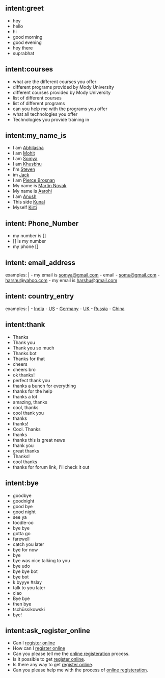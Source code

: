 ## intent:greet
- hey
- hello
- hi
- good morning
- good evening
- hey there
- suprabhat



## intent:courses
- what are the different courses you offer
- different programs provided by Mody University
- different courses provided by Mody University 
- list of different courses
- list of different programs
- can you help me with the programs you offer
- what all technologies you offer
- Technologies you provide training in



## intent:my_name_is
- I am [Abhilasha](person)
- I am [Mohit](person)
- I am [Somya](person)
- I am [Khusbhu](person)
- I'm [Steven](person)
- im [Jack](person)
- I am [Pierce Brosnan](person)
- My name is [Martin Novak](person)
- My name is [Aarohi](person)
- I am [Anush](person)
- This side [Kunal](person)
- Myself [Kirti](person)

## intent: Phone_Number
- my number is []
- [] is my number
- my phone []

## intent: email_address
  examples: |
    - my email is [somya@gmail.com](email)
    - email - [somu@gmail.com](email)
    - [harshu@yahoo.com](email)
    - my email is [harshu@gmail.com](email)
   

## intent: country_entry
  examples: |
    - [India](country)
    - [US](country)
    - [Germany](country)
    - [UK](country)
    - [Russia](country)
    - [China](country)


## intent:thank
- Thanks
- Thank you
- Thank you so much
- Thanks bot
- Thanks for that
- cheers
- cheers bro
- ok thanks!
- perfect thank you
- thanks a bunch for everything
- thanks for the help
- thanks a lot
- amazing, thanks
- cool, thanks
- cool thank you
- thanks
- thanks!
- Cool. Thanks
- thanks
- thanks this is great news
- thank you
- great thanks
- Thanks!
- cool thanks
- thanks for forum link, I'll check it out

## intent:bye
- goodbye
- goodnight
- good bye
- good night
- see ya
- toodle-oo
- bye bye
- gotta go
- farewell
- catch you later
- bye for now
- bye
- bye was nice talking to you
- bye udo
- bye bye bot
- bye bot
- k byyye #slay
- talk to you later
- ciao
- Bye bye
- then bye
- tschüssikowski
- bye!

## intent:ask_register_online
- Can I [register online](REG)
- How can I [register online](REG)
- Can you please tell me the [online registeration](REG) process.
- Is it possible to get [register online](REG).
- Is there any way to get [register online](REG).
- Can you please help me with the process of [online registeration](REG).









